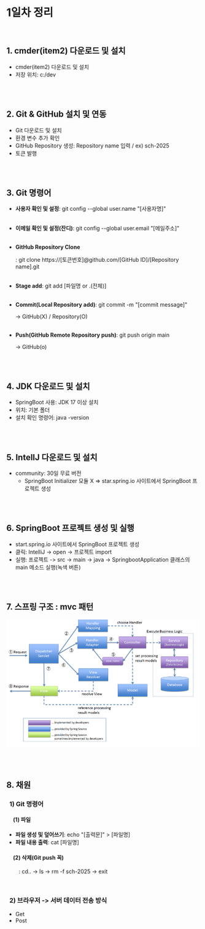 # 1일차 정리

 <br>



## 1. cmder(item2) 다운로드 및 설치
- cmder(item2) 다운로드 및 설치
- 저장 위치: c:/dev

 <br> <br>



## 2. Git & GitHub 설치 및 연동
- Git 다운로드 및 설치
- 환경 변수 추가 확인
- GitHub Repository 생성: Repository name 입력 / ex) sch-2025
- 토큰 발행

 <br> <br>



## 3. Git 명령어
- **사용자 확인 및 설정**: git config --global user.name "[사용자명]"  <br> <br>

- **이메일 확인 및 설정(잔디)**: git config --global user.email "[메일주소]"  <br> <br>
- **GitHub Repository Clone**

	: git clone https://[토큰번호]@github.com/[GitHub ID]/[Repository name].git  <br> <br>

- **Stage add**: git add [파일명 or .(전체)]  <br> <br>

- **Commit(Local Repository add)**: git commit -m "[commit message]"

	-> GitHub(X) / Repository(O)  <br> <br>

- **Push(GitHub Remote Repository push)**: git push origin main

	-> GitHub(o)

 <br> <br>



## 4. JDK 다운로드 및 설치
- SpringBoot 사용: JDK 17 이상 설치
- 위치: 기본 폴더
- 설치 확인 명령어: java -version

 <br> <br>



## 5. IntellJ 다운로드 및 설치
- community: 30일 무료 버전
	- SpringBoot Initializer 모듈 X => star.spring.io 사이트에서 SpringBoot 프로젝트 생성

 <br> <br>



## 6. SpringBoot 프로젝트 생성 및 실행
- start.spring.io 사이트에서 SpringBoot 프로젝트 생성
- 클릭: IntelliJ -> open -> 프로젝트 import
- 실행: 프로젝트 -> src -> main -> java -> SpringbootApplication 클래스의 main 메소드 실행(녹색 버튼)

 <br> <br>



## 7. 스프링 구조 : mvc 패턴
<img src="mvc_image.png" width="600">

 <br> <br>



## 8. 채원
### &nbsp; 1) Git 명령어
#### &emsp; (1) 파일
- **파일 생성 및 덮어쓰기**: echo "[출력문]" > [파일명]
- **파일 내용 출력**: cat [파일명]


#### &emsp; (2) 삭제(Git push 꼭)
&emsp;&emsp; : cd.. -> ls -> rm -f sch-2025 -> exit

 <br>

### &nbsp; 2) 브라우저 -> 서버 데이터 전송 방식
- Get
- Post







